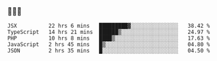 ### 👋👋👋
<!--START_SECTION:waka-->
```text
JSX          22 hrs 6 mins   █████████▓░░░░░░░░░░░░░░░   38.42 % 
TypeScript   14 hrs 21 mins  ██████▒░░░░░░░░░░░░░░░░░░   24.97 % 
PHP          10 hrs 8 mins   ████▒░░░░░░░░░░░░░░░░░░░░   17.63 % 
JavaScript   2 hrs 45 mins   █▒░░░░░░░░░░░░░░░░░░░░░░░   04.80 % 
JSON         2 hrs 35 mins   █░░░░░░░░░░░░░░░░░░░░░░░░   04.50 % 
```
<!--END_SECTION:waka-->
